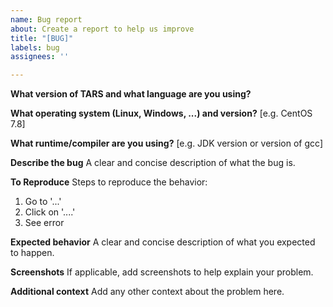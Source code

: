 ```yaml
---
name: Bug report
about: Create a report to help us improve
title: "[BUG]"
labels: bug
assignees: ''

---
```


**What version of TARS and what language are you using?**

**What operating system (Linux, Windows, ...) and version?** [e.g. CentOS 7.8]

**What runtime/compiler are you using?** [e.g. JDK version or version of gcc]

**Describe the bug**
A clear and concise description of what the bug is.

**To Reproduce**
Steps to reproduce the behavior:
1. Go to '...'
2. Click on '....'
3. See error

**Expected behavior**
A clear and concise description of what you expected to happen.

**Screenshots**
If applicable, add screenshots to help explain your problem.

**Additional context**
Add any other context about the problem here.
